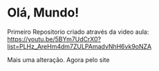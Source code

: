 # Olá, Mundo!
 Primeiro Repositorio criado através da video aula: https://youtu.be/5BYm7UdCrX0?list=PLHz_AreHm4dm7ZULPAmadvNhH6vk9oNZA
 
 Mais uma alteração. Agora pelo site
